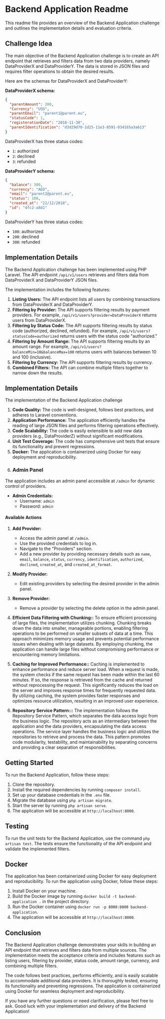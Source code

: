# Backend Application Readme

This readme file provides an overview of the Backend Application challenge and outlines the implementation details and evaluation criteria.

## Challenge Idea

The main objective of the Backend Application challenge is to create an API endpoint that retrieves and filters data from two data providers, namely DataProviderX and DataProviderY. The data is stored in JSON files and requires filter operations to obtain the desired results.

Here are the schemas for DataProviderX and DataProviderY:

**DataProviderX schema:**

```json
{
  "parentAmount": 200,
  "Currency": "USD",
  "parentEmail": "parent1@parent.eu",
  "statusCode": 1,
  "registerationDate": "2018-11-30",
  "parentIdentification": "d3d29d70-1d25-11e3-8591-034165a3a613"
}
```

DataProviderX has three status codes:

- `1`: authorized
- `2`: declined
- `3`: refunded

**DataProviderY schema:**

```json
{
  "balance": 300,
  "currency": "AED",
  "email": "parent2@parent.eu",
  "status": 100,
  "created_at": "22/12/2018",
  "id": "4fc2-a8d1"
}
```

DataProviderY has three status codes:

- `100`: authorized
- `200`: declined
- `300`: refunded



## Implementation Details

The Backend Application challenge has been implemented using PHP Laravel. The API endpoint `/api/v1/users` retrieves and filters data from DataProviderX and DataProviderY JSON files.

The implementation includes the following features:

1. **Listing Users:** The API endpoint lists all users by combining transactions from DataProviderX and DataProviderY.
2. **Filtering by Provider:** The API supports filtering results by payment providers. For example, `/api/v1/users?provider=DataProviderX` returns users from DataProviderX.
3. **Filtering by Status Code:** The API supports filtering results by status code (authorized, declined, refunded). For example, `/api/v1/users?statusCode=authorized` returns users with the status code "authorized."
4. **Filtering by Amount Range:** The API supports filtering results by an amount range. For example, `/api/v1/users?balanceMin=10&balanceMax=100` returns users with balances between 10 and 100 (inclusive).
5. **Filtering by Currency:** The API supports filtering results by currency.
6. **Combined Filters:** The API can combine multiple filters together to narrow down the results.

## Implementation Details

The implementation of the Backend Application challenge 

1. **Code Quality:** The code is well-designed, follows best practices, and adheres to Laravel conventions.
2. **Application Performance:** The application efficiently handles the reading of large JSON files and performs filtering operations effectively.
3. **Code Scalability:** The code is easily extensible to add new data providers (e.g., DataProviderZ) without significant modifications.
4. **Unit Test Coverage:** The code has comprehensive unit tests that ensure its functionality and prevent regressions.
5. **Docker:** The application is containerized using Docker for easy deployment and reproducibility.
6. ### Admin Panel

The application includes an admin panel accessible at `/admin` for dynamic control of providers.

- **Admin Credentials:**
  - Username: `admin`
  - Password: `admin`

#### Available Actions

1. **Add Provider:**
   - Access the admin panel at `/admin`.
   - Use the provided credentials to log in.
   - Navigate to the "Providers" section.
   - Add a new provider by providing necessary details such as `name`, `email`, `balance`, `status`, `currency`, `identification`, `authorized`, `declined`, `created_at`, and `created_at_format`.

2. **Modify Provider:**
   - Edit existing providers by selecting the desired provider in the admin panel.

3. **Remove Provider:**
   - Remove a provider by selecting the delete option in the admin panel.

7. **Efficient Data Filtering with Chunking::** To ensure efficient processing of large files, the implementation utilizes chunking. Chunking breaks down the data into smaller, manageable portions, enabling filtering operations to be performed on smaller subsets of data at a time. This approach minimizes memory usage and prevents potential performance issues when dealing with large datasets. By employing chunking, the application can handle large files without compromising performance or encountering memory limitations.

8. **Caching for Improved Performance::**  Caching is implemented to enhance performance and reduce server load. When a request is made, the system checks if the same request has been made within the last 60 minutes. If so, the response is retrieved from the cache and returned without reprocessing the request. This significantly reduces the load on the server and improves response times for frequently requested data. By utilizing caching, the system provides faster responses and optimizes resource utilization, resulting in an improved user experience.

9. **Repository Service Pattern:::** The implementation follows the Repository Service Pattern, which separates the data access logic from the business logic. The repository acts as an intermediary between the application and the data providers, encapsulating the data access operations. The service layer handles the business logic and utilizes the repositories to retrieve and process the data. This pattern promotes code modularity, testability, and maintainability by separating concerns and providing a clear separation of responsibilities.

## Getting Started

To run the Backend Application, follow these steps:

1. Clone the repository.
2. Install the required dependencies by running `composer install`.
3. Set up your database credentials in the `.env` file.
4. Migrate the database using `php artisan migrate`.
5. Start the server by running `php artisan serve`.
6. The application will be accessible at `http://localhost:8000`.

## Testing

To run the unit tests for the Backend Application, use the command `php artisan test`. The tests ensure the functionality of the API endpoint and validate the implemented filters.

## Docker

The application has been containerized using Docker for easy deployment and reproducibility. To run the application using Docker, follow these steps:

1. Install Docker on your machine.
2. Build the Docker image by running `docker build -t backend-application .` in the project directory.
3. Run the Docker container using `docker run -p 8000:8000 backend-application`.
4. The application will be accessible at `http://localhost:8000`.

## Conclusion

The Backend Application challenge demonstrates your skills in building an API endpoint that retrieves and filters data from multiple sources. The implementation meets the acceptance criteria and includes features such as listing users, filtering by provider, status code, amount range, currency, and combining multiple filters.

The code follows best practices, performs efficiently, and is easily scalable to accommodate additional data providers. It is thoroughly tested, ensuring its functionality and preventing regressions. The application is containerized using Docker for seamless deployment and reproducibility.

If you have any further questions or need clarification, please feel free to ask. Good luck with your implementation and delivery of the Backend Application!